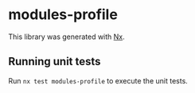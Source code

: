 # modules-profile

This library was generated with [Nx](https://nx.dev).

## Running unit tests

Run `nx test modules-profile` to execute the unit tests.
